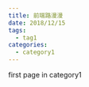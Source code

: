 ```yaml
---
title: 前端路漫漫
date: 2018/12/15
tags:
  - tag1
categories:
  - category1
---
```


first page in category1

